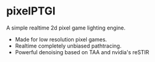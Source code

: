 # pixelPTGI
A simple realtime 2d pixel game lighting engine.

- Made for low resolution pixel games.
- Realtime completely unbiased pathtracing.
- Powerful denoising based on TAA and nvidia's reSTIR
